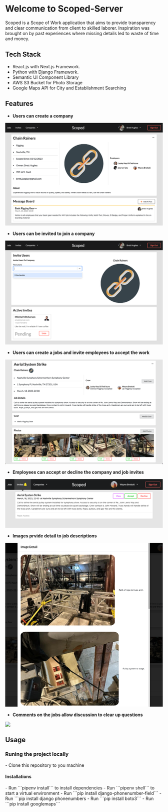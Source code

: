 # Welcome to Scoped-Server

Scoped is a Scope of Work application that aims to provide transparency and clear communication from client to skilled laborer.  Inspiration was brought on by past experiences where missing details led to waste of time and money.

## Tech Stack

- React.js with Next.js Framework.
- Python with Django Framework.
- Semantic UI Component Library
- AWS S3 Bucket for Photo Storage
- Google Maps API for City and Establishment Searching

## Features

- **Users can create a company**

<img src="./images/company.png" style="displayl: block">

- **Users can be invited to join a company**

<img src="./images/invite.png" style="displayl: block">

- **Users can create a jobs and invite employees to accept the work**

<img src="./images/job.png" style="displayl: block">

- **Employees can accept or decline the company and job invites**

<img src="./images/jobInvite.png" style="displayl: block">

- **Images prvide detail to job descriptions**

<img src="./images/imageDetail.png" style="displayl: block">

- **Comments on the jobs allow discussion to clear up questions**

<img src="./styles/images/messaging.png" style="display: block">

## Usage
<h3>Runing the project locally</h3>
- Clone this repository to you machine

<h4>Installations</h4>
- Run ```pipenv install``` to install dependencies
- Run ```pipenv shell``` to start a virtual environment
- Run ```pip install django-phonenumber-field```
- Run ```pip install django phonenumbers
- Run ```pip install boto3```
- Run ```pip install googlemaps```
